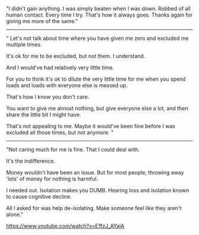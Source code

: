 "I didn't gain anything. I was simply beaten when I was down. Robbed of all human contact. Every time I try. That's how it always goes. Thanks again for giving me more of the same."

---

"
Let's not talk about time where you have given me zero and excluded me multiple times.

It's ok for me to be excluded, but not them. I understand.

And I would've had relatively very little time.

For you to think it's ok to dilute the very little time for me when you spend loads and loads with everyone else is messed up.

That's how I know you don't care.

You want to give me almost nothing, but give everyone else a lot, and then share the little bit I might have.

That's not appealing to me. Maybe it would've been fine before I was excluded all those times, but not anymore. 
"

---

"Not caring much for me is fine. That I could deal with. 

It's the indifference.

Money wouldn't have been an issue. But for most people, throwing away 'lots' of money for nothing is harmful.

I needed out. Isolation makes you DUMB. Hearing loss and isolation known to cause cognitive decline.

All I asked for was help de-isolating. Make someone feel like they aren't alone."

https://www.youtube.com/watch?v=E1fzJ_AYajA


